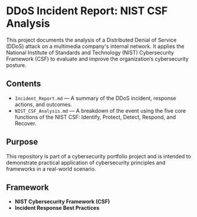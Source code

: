 # DDoS Incident Report: NIST CSF Analysis

This project documents the analysis of a Distributed Denial of Service (DDoS) attack on a multimedia company's internal network. It applies the National Institute of Standards and Technology (NIST) Cybersecurity Framework (CSF) to evaluate and improve the organization’s cybersecurity posture.

## Contents

- `Incident_Report.md` — A summary of the DDoS incident, response actions, and outcomes.
- `NIST_CSF_Analysis.md` — A breakdown of the event using the five core functions of the NIST CSF: Identify, Protect, Detect, Respond, and Recover.

## Purpose

This repository is part of a cybersecurity portfolio project and is intended to demonstrate practical application of cybersecurity principles and frameworks in a real-world scenario.

## Framework

- **NIST Cybersecurity Framework (CSF)**  
- **Incident Response Best Practices**

